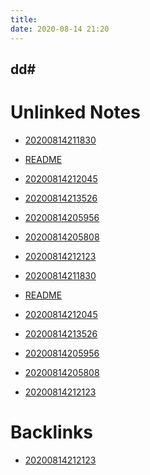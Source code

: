 ```yaml
---
title: 
date: 2020-08-14 21:20
---
```


dd\#
--

# Unlinked Notes

- [20200814211830](20200814211830.md)
- [README](README.md)
- [20200814212045](20200814212045.md)
- [20200814213526](20200814213526.md)
- [20200814205956](20200814205956.md)
- [20200814205808](20200814205808.md)
- [20200814212123](20200814212123.md)

- [20200814211830](20200814211830.md)
- [README](README.md)
- [20200814212045](20200814212045.md)
- [20200814213526](20200814213526.md)
- [20200814205956](20200814205956.md)
- [20200814205808](20200814205808.md)
- [20200814212123](20200814212123.md)

# Backlinks

- [20200814212123](20200814212123.md)
